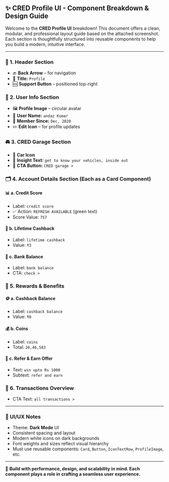 ## ✨ CRED Profile UI - Component Breakdown & Design Guide

Welcome to the **CRED Profile UI** breakdown! This document offers a clean, modular, and professional layout guide based on the attached screenshot. Each section is thoughtfully structured into reusable components to help you build a modern, intuitive interface.

---

### 🔹 1. Header Section

* 🔙 **Back Arrow** – for navigation
* 🧾 **Title:** `Profile`
* 🆘 **Support Button** – positioned top-right

### 👤 2. User Info Section

* 🖼️ **Profile Image** – circular avatar
* 🧑 **User Name:** `andaz Kumar`
* 📅 **Member Since:** `Dec, 2020`
* ✏️ **Edit Icon** – for profile updates

### 🚘 3. CRED Garage Section

* 🚗 **Car Icon**
* 🧠 **Insight Text:** `get to know your vehicles, inside out`
* 🔗 **CTA Button:** `CRED garage >`

### 🗂️ 4. Account Details Section (Each as a Card Component)

#### 📊 a. Credit Score

* Label: `credit score`
* ✅ Action: `REFRESH AVAILABLE` (green text)
* Score Value: `757`

#### 💸 b. Lifetime Cashback

* Label: `lifetime cashback`
* Value: `₹3`

#### 🏦 c. Bank Balance

* Label: `bank balance`
* CTA: `check >`

### 🎁 5. Rewards & Benefits

#### 🪙 a. Cashback Balance

* Label: `cashback balance`
* Value: `₹0`

#### 💰 b. Coins

* Label: `coins`
* Total: `26,46,583`

#### 🎉 c. Refer & Earn Offer

* Text: `win upto Rs 1000`
* Subtext: `refer and earn`

### 📑 6. Transactions Overview

* CTA Text: `all transactions >`

---

### 📝 UI/UX Notes

* Theme: **Dark Mode** UI
* Consistent spacing and layout
* Modern white icons on dark backgrounds
* Font weights and sizes reflect visual hierarchy
* Must use reusable components: `Card`, `Button`, `IconTextRow`, `ProfileImage`, etc.

---

🚀 **Build with performance, design, and scalability in mind. Each component plays a role in crafting a seamless user experience.**
